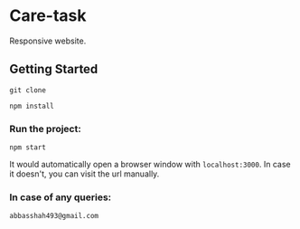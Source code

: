 # Care-task

Responsive website.

## Getting Started

```
git clone
```

```
npm install
```

### Run the project:

```
npm start
```

It would automatically open a browser window with `localhost:3000`. In case it doesn't, you can visit the url manually.

### In case of any queries:

`abbasshah493@gmail.com`